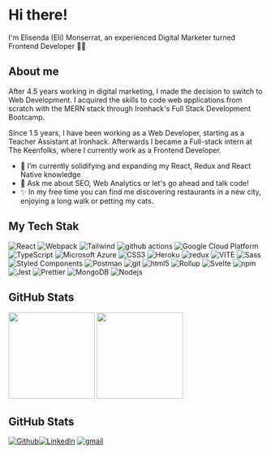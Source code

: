# Hi there!

I'm Elisenda (Eli) Monserrat, an experienced Digital Marketer turned Frontend Developer 👩‍💻

## About me
After 4.5 years working in digital marketing, I made the decision to switch to Web Development. I acquired the skills to code web applications from scratch with the MERN stack through Ironhack's Full Stack Development Bootcamp.

Since 1.5 years, I have been working as a Web Developer, starting as a Teacher Assistant at Ironhack. Afterwards I became a Full-stack intern at The Keenfolks, where I currently work as a Frontend Developer. 

- 🔭 I’m currently solidifying and expanding my React, Redux and React Native knowledge 
- 💬 Ask me about SEO, Web Analytics or let's go ahead and talk code!
- ✨ In my free time you can find me discovering restaurants in a new city, enjoying a long walk or petting my cats.

## My Tech Stak
<p>
  <img alt="React" src="https://img.shields.io/badge/-React-45b8d8?style=flat-square&logo=react&logoColor=white" />
    <img alt="Webpack" src="https://img.shields.io/badge/-Webpack-8DD6F9?style=flat-square&logo=webpack&logoColor=white" /> 
    <img alt="Tailwind" src="https://img.shields.io/badge/Tailwind%20CSS-06B6D4?logo=tailwindcss&logoColor=fff&style=flat-square" />
  <img alt="github actions" src="https://img.shields.io/badge/-Github_Actions-2088FF?style=flat-square&logo=github-actions&logoColor=white" />
  <img alt="Google Cloud Platform" src="https://img.shields.io/badge/-Google_Cloud_Platform-1a73e8?style=flat-square&logo=google-cloud&logoColor=white" />
  <img alt="TypeScript" src="https://img.shields.io/badge/-TypeScript-007ACC?style=flat-square&logo=typescript&logoColor=white" />
    <img alt="Microsoft Azure" src="https://img.shields.io/badge/Microsoft%20Azure-0078D4?logo=microsoftazure&logoColor=fff&style=flat-square" />
     <img alt="CSS3" src="https://img.shields.io/badge/CSS3-1572B6?logo=css3&logoColor=fff&style=flat-square" />
  <img alt="Heroku" src="https://img.shields.io/badge/-Heroku-430098?style=flat-square&logo=heroku&logoColor=white" />
  <img alt="redux" src="https://img.shields.io/badge/-Redux-764ABC?style=flat-square&logo=redux&logoColor=white" />
    <img alt="VITE" src="https://img.shields.io/badge/Vite-646CFF?logo=vite&logoColor=fff&style=flat-square" />
  <img alt="Sass" src="https://img.shields.io/badge/-Sass-CC6699?style=flat-square&logo=sass&logoColor=white" />
  <img alt="Styled Components" src="https://img.shields.io/badge/-Styled_Components-db7092?style=flat-square&logo=styled-components&logoColor=white" />
    <img alt="Postman" src="https://img.shields.io/badge/Postman-FF6C37?logo=postman&logoColor=fff&style=flat-square" />  
  <img alt="git" src="https://img.shields.io/badge/-Git-F05032?style=flat-square&logo=git&logoColor=white" />
  <img alt="html5" src="https://img.shields.io/badge/-HTML5-E34F26?style=flat-square&logo=html5&logoColor=white" />
  <img alt="Rollup" src="https://img.shields.io/badge/-Rollup-EC4A3F?style=flat-square&logo=rollup.js&logoColor=white" />
   <img alt="Svelte" src="https://img.shields.io/badge/Svelte-FF3E00?logo=svelte&logoColor=fff&style=flat-square" />
      <img alt="npm" src="https://img.shields.io/badge/-NPM-CB3837?style=flat-square&logo=npm&logoColor=white" />
    <img alt="Jest" src="https://img.shields.io/badge/Jest-C21325?logo=jest&logoColor=fff&style=flat-square" />
  <img alt="Prettier" src="https://img.shields.io/badge/-Prettier-F7B93E?style=flat-square&logo=prettier&logoColor=white" />
  <img alt="MongoDB" src="https://img.shields.io/badge/-MongoDB-13aa52?style=flat-square&logo=mongodb&logoColor=white" />
  <img alt="Nodejs" src="https://img.shields.io/badge/-Nodejs-43853d?style=flat-square&logo=Node.js&logoColor=white" />
</p>

## GitHub Stats

<div >
  <img height="170px" src="https://github-readme-stats.vercel.app/api?username=elisendamonserrat&show_icons=true&theme=vue&icon_color=f4cd7c&hide_border=true" />
  <img height="170px" src="https://github-readme-stats.vercel.app/api/top-langs/?username=elisendamonserrat&layout=compact&theme=vue&hide_border=true" />
</div>

## GitHub Stats
<p><a href="https://github.com/elisendamonserrat" target="_blank"><img alt="Github" src="https://img.shields.io/badge/GitHub-%2312100E.svg?&style=for-the-badge&logo=Github&logoColor=white" /></a><a href="[[https://www.linkedin.com/in/elisendamonserrat/](https://www.linkedin.com/in/elisendamonserrat/)](https://www.linkedin.com/in/elisendamonserrat/)" target="_blank"><img alt="LinkedIn" src="https://img.shields.io/badge/linkedin-%230077B5.svg?&style=for-the-badge&logo=linkedin&logoColor=white" /></a> <a href="mailto:elisenda.montserrat@gmail.com" target="_blank"><img alt="gmail" src="https://img.shields.io/badge/Gmail-EA4335?logo=gmail&logoColor=fff&style=flat-square" /></a> 
</p>





